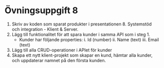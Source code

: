# Övningsuppgift 8

1. Skriv av koden som sparat produkter i presentationen 8. Systemstöd och integration - Klient &
Server.
2. Lägg till funktionalitet för att spara kunder i samma API som i steg 1.
    - Kunder har följande properties:
        i. Id (number)
        ii. Name (text)
        iii. Email (text)
3. Lägg till alla CRUD-operationer i APIet för kunder
4. Skapa ett nytt klient-projekt som skapar en kund, hämtar alla kunder, och uppdaterar namnet på
den första kunden.